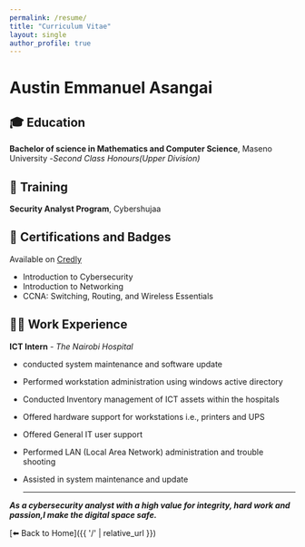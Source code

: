 ```yaml
---
permalink: /resume/
title: "Curriculum Vitae"
layout: single
author_profile: true
---
```


# Austin Emmanuel Asangai

##  🎓 Education
**Bachelor of science in Mathematics and Computer Science**, Maseno University -*Second Class Honours(Upper Division)*
## 📘 Training
**Security Analyst Program**, Cybershujaa
## 📜 Certifications and Badges
Available on [Credly](https://www.credly.com/users/austin-asang-ai)
- Introduction to Cybersecurity
- Introduction to Networking
- CCNA: Switching, Routing, and Wireless Essentials
## 👨‍💻 Work Experience
**ICT Intern** - *The Nairobi Hospital*
- conducted system maintenance and software update
- Performed workstation administration using windows active directory
- Conducted Inventory management of ICT assets within the hospitals
- Offered hardware support for workstations i.e., printers and UPS
- Offered General IT user support
- Performed LAN (Local Area Network) administration and trouble shooting
- Assisted in system maintenance and update
  
  ---
**_As a cybersecurity analyst with a high value for integrity, hard work and passion,I make the digital space safe._**

[⬅️ Back to Home]({{ '/' | relative_url }})

  
  
